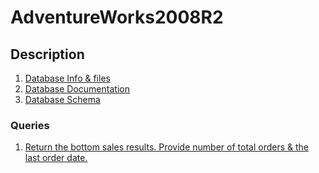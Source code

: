 # AdventureWorks2008R2

## Description
1. [Database Info & files](https://docs.microsoft.com/en-us/sql/samples/adventureworks-install-configure?view=sql-server-ver15&tabs=ssms)
2. [Database Documentation](https://dataedo.com/download/AdventureWorks.pdf)
3. [Database Schema](https://moidulhassan.files.wordpress.com/2014/07/adventureworks2008_schema.gif)

### Queries

1. [Return the bottom sales results. Provide number of total orders & the last order date.](https://github.com/marcel-lagoda/Problems-in-Sql/blob/b0bf972303e89d225be5bc91bc8e5848217d3aae/AdventureWorks_db/adventureWorks_random_problems.sql#L2-L42)
